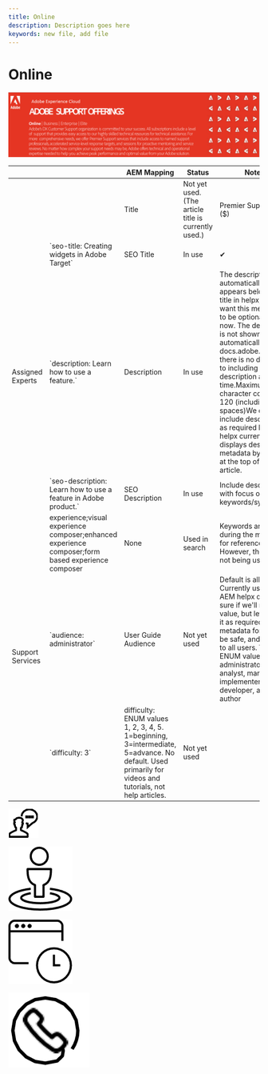 ```yaml
---
title: Online
description: Description goes here
keywords: new file, add file
---
```


# Online

![icon](assets/top-banner.png)
<table>
<thead>
  <tr>
    <th></th>
    <th></th>
    <th>AEM Mapping</th>
    <th>Status</th>
    <th>Notes</th>
    <th></th>
  </tr>
</thead>
<tbody>
  <tr>
    <td></td>
    <td></td>
    <td>Title</td>
    <td>Not yet used. (The article title is currently used.)</td>
    <td colspan="2">Premier Support Levels ($)</td>
  </tr>
  <tr>
    <td rowspan="3">Assigned Experts<br></td>
    <td>`seo-title: Creating widgets in Adobe Target`</td>
    <td>SEO Title</td>
    <td>In use</td>
    <td>✔</td>
    <td></td>
  </tr>
  <tr>
    <td>`description: Learn how to use a feature.`</td>
    <td>Description</td>
    <td>In use</td>
    <td>The description text automatically appears below the title in helpx, so we want this metadata to be optional for now. The description is not shown automatically in docs.adobe.com, so there is no drawback to including the description at this time.Maximum character count is 120 (including spaces)We didn't include description as required because helpx currently displays description metadata by default at the top of the article.</td>
    <td></td>
  </tr>
  <tr>
    <td>`seo-description: Learn how to use a feature in Adobe product.`</td>
    <td>SEO Description</td>
    <td>In use</td>
    <td>Include description with focus on search keywords/synonyms.</td>
    <td></td>
  </tr>
  <tr>
    <td rowspan="3">Support Services</td>
    <td>experience;visual experience composer;enhanced experience composer;form based experience composer</td>
    <td>None</td>
    <td>Used in search</td>
    <td>Keywords are copied during the migration for reference. However, they are not being used.</td>
    <td></td>
  </tr>
  <tr>
    <td>`audience: administrator`</td>
    <td>User Guide Audience</td>
    <td>Not yet used</td>
    <td>Default is all. Currently used for AEM helpx docs. Not sure if we'll need this value, but let's leave it as required metadata for now to be safe, and default to all users. Valid ENUM values: all, administrator, analyst, marketer, implementer, developer, architect, author</td>
    <td></td>
  </tr>
  <tr>
    <td>`difficulty: 3`</td>
    <td>difficulty: ENUM values 1, 2, 3, 4, 5. 1=beginning, 3=intermediate, 5=advance. No default. Used primarily for videos and tutorials, not help articles.</td>
    <td>Not yet used</td>
    <td></td>
    <td></td>
  </tr>
</tbody>
</table>



![icon](assets/live-chat.png)

![icon](assets/forums.png)

![icon](assets/office-hours.png)

![icon](assets/phone-support.png)
